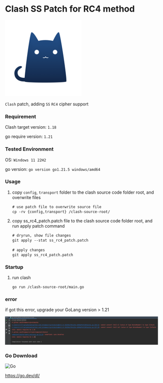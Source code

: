 # Clash SS Patch for RC4 method

<img src="logo.png" width="50%" height="auto" alt="Clash-Core">

`Clash` patch, adding `SS` `RC4` cipher support

### Requirement

Clash target version: `1.18`

go require version: `1.21`

### Tested Environment

OS: `Windows 11 22H2`

go version: `go version go1.21.5 windows/amd64`

### Usage

1) copy `config`, `transport` folder to the clash source code folder root, and overwrite files
   ```
   # use patch file to overwrite source file
   cp -rv {config,transport} /clash-source-root/
   ```
2) copy ss_rc4_patch.patch file to the clash source code folder root, and run apply patch command
   ```
   # dryrun, show file changes
   git apply --stat ss_rc4_patch.patch

   # apply changes
   git apply ss_rc4_patch.patch
   ```

### Startup

1) run clash
   ```
   go run /clash-source-root/main.go
   ```

### error

if got this error, upgrade your GoLang version > 1.21

![clash-run-error](2023-12-28_112048.png)

### Go Download

<img src="https://go.dev/images/go-logo-white.svg" alt="Go">

https://go.dev/dl/
